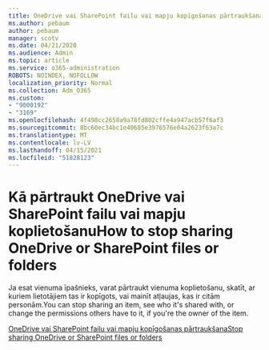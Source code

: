 ```yaml
---
title: OneDrive vai SharePoint failu vai mapju kopīgošanas pārtraukšana
ms.author: pebaum
author: pebaum
manager: scotv
ms.date: 04/21/2020
ms.audience: Admin
ms.topic: article
ms.service: o365-administration
ROBOTS: NOINDEX, NOFOLLOW
localization_priority: Normal
ms.collection: Adm_O365
ms.custom:
- "9000192"
- "3169"
ms.openlocfilehash: 4f498cc2658a9a78fd802cffe4a947acb57f6af3
ms.sourcegitcommit: 8bc60ec34bc1e40685e3976576e04a2623f63a7c
ms.translationtype: MT
ms.contentlocale: lv-LV
ms.lasthandoff: 04/15/2021
ms.locfileid: "51828123"
---
```

# <a name="how-to-stop-sharing-onedrive-or-sharepoint-files-or-folders"></a><span data-ttu-id="b6e93-102">Kā pārtraukt OneDrive vai SharePoint failu vai mapju koplietošanu</span><span class="sxs-lookup"><span data-stu-id="b6e93-102">How to stop sharing OneDrive or SharePoint files or folders</span></span>

<span data-ttu-id="b6e93-103">Ja esat vienuma īpašnieks, varat pārtraukt vienuma koplietošanu, skatīt, ar kuriem lietotājiem tas ir kopīgots, vai mainīt atļaujas, kas ir citām personām.</span><span class="sxs-lookup"><span data-stu-id="b6e93-103">You can stop sharing an item, see who it's shared with, or change the permissions others have to it, if you're the owner of the item.</span></span>

[<span data-ttu-id="b6e93-104">OneDrive vai SharePoint failu vai mapju kopīgošanas pārtraukšana</span><span class="sxs-lookup"><span data-stu-id="b6e93-104">Stop sharing OneDrive or SharePoint files or folders</span></span>](https://support.office.com/article/stop-sharing-onedrive-or-sharepoint-files-or-folders-or-change-permissions-0a36470f-d7fe-40a0-bd74-0ac6c1e13323)